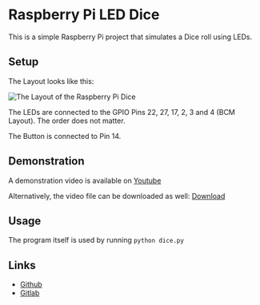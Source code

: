 # Raspberry Pi LED Dice

This is a simple Raspberry Pi project that simulates a Dice roll using LEDs.

## Setup

The Layout looks like this:

![The Layout of the Raspberry Pi Dice](layout.jpg)

The LEDs are connected to the GPIO Pins 22, 27, 17, 2, 3 and 4 (BCM Layout). The
order does not matter.

The Button is connected to Pin 14.

## Demonstration

A demonstration video is available on
[Youtube](https://www.youtube.com/watch?v=_Q7J4HLho20)

Alternatively, the video file can be downloaded as well:
[Download](demo.mp4)

## Usage

The program itself is used by running ```python dice.py```

## Links

* [Github](https://github.com/namboy94/raspi-dice-led)
* [Gitlab](https://gitlab.namibsun.net/namboy94/raspi-dice-led)